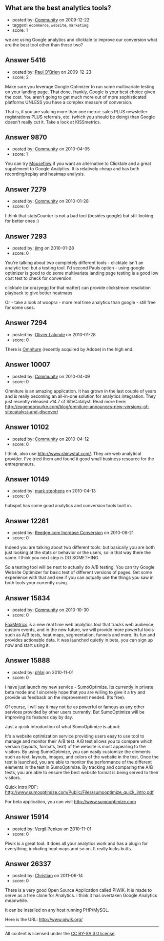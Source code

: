 ## What are the best analytics tools?

- posted by: [Community](https://stackexchange.com/users/-1/-1-community) on 2009-12-22
- tagged: `ecommerce`, `website`, `marketing`
- score: 1

we are using Google analytics and clicktale to improve our conversion
what are the best tool other than those two?



## Answer 5416

- posted by: [Paul O'Brien](https://stackexchange.com/users/-1/759-paul-o-brien) on 2009-12-23
- score: 2

Make sure you leverage Google Optimizer to run some multivariate testing on your landing page.  That done, frankly, Google is your best choice given the cost.  You aren't going to get much more out of more sophisticated platforms UNLESS you have a complex measure of conversion.

That is, if you are valuing more than one metric: sales PLUS newsletter registrations PLUS referrals, etc. (which you should be doing) than Google doesn't really cut it.  Take a look at KISSmetrics.


## Answer 9870

- posted by: [Community](https://stackexchange.com/users/-1/-1-community) on 2010-04-05
- score: 1

<p>You can try <a href="http://mouseflow.com" rel="nofollow">Mouseflow</a> if you want an alternative to Clicktale and a great supplement to Google Analytics. It is relatively cheap and has both recording/replay and heatmap analysis.</p>



## Answer 7279

- posted by: [Community](https://stackexchange.com/users/-1/-1-community) on 2010-01-28
- score: 0

I think that statsCounter is not a bad tool (besides google) but still looking for better ones :)


## Answer 7293

- posted by: [jimg](https://stackexchange.com/users/-1/2380-jimg) on 2010-01-28
- score: 0

You're talking about two completely different tools - clicktale isn't an analytic tool but a testing tool. I'd second Pauls option - using google optimizer is good to do some multivariate landing page testing is a good low cost test to check for conversion.

clicktale (or crazyegg for that matter) can provide clickstream resolution playback to give better heatmaps.

Or - take a look at woopra - more real time analytics than google - still free for some uses.


## Answer 7294

- posted by: [Olivier Lalonde](https://stackexchange.com/users/-1/1030-olivier-lalonde) on 2010-01-28
- score: 0

<p>There is <a href="http://www.omniture.com" rel="nofollow">Omniture</a> (recently acquired by Adobe) in the high end.</p>



## Answer 10007

- posted by: [Community](https://stackexchange.com/users/-1/-1-community) on 2010-04-09
- score: 0

Omniture is an amazing application.  It has grown in the last couple of years and is really becoming an all-in-one solution for analytics integration.  They just recently released v14.7 of SiteCatalyst.  Read more here:  http://eugeneorourke.com/blog/omniture-announces-new-versions-of-sitecatalyst-and-discover/


## Answer 10102

- posted by: [Community](https://stackexchange.com/users/-1/-1-community) on 2010-04-12
- score: 0

I think, also use http://www.shinystat.com/. They are web analytical provider. I've tried them and found it good small business resource for the entrepreneurs.


## Answer 10149

- posted by: [mark stephens](https://stackexchange.com/users/-1/212-mark-stephens) on 2010-04-13
- score: 0

hubspot has some good analytics and conversion tools built in.


## Answer 12261

- posted by: [Reedge.com Increase Conversion](https://stackexchange.com/users/-1/3691-reedge-com-increase-conversion) on 2010-06-21
- score: 0

Indeed you are talking about two different tools: but basically you are both just looking at the stats or behavior or the users, so in that way there the same. I think you next step is DO SOMETHING.

So a testing tool will be next to actually do A/B testing. You can try Google Website Optimizer for basic test of different versions of pages. Get some experience with that and see if you can actually use the things you saw in both tools your currently using.


## Answer 15834

- posted by: [Community](https://stackexchange.com/users/-1/-1-community) on 2010-10-30
- score: 0

<a href="http://foxmetrics.com">FoxMetrics</a> is a new real time web analytics tool that tracks web audience, custom events, and in the new future, we will provide more powerful tools such as A/B tests, heat maps, segmentation, funnels and more. Its fun and provides actionable data. It was launched quietly in beta, you can sign up now and start using it.


## Answer 15888

- posted by: [phlai](https://stackexchange.com/users/-1/5133-phlai) on 2010-11-01
- score: 0

I have just launch my new service - SumoOptimize. Its currently in private beta mode and I sincerely hope that you are willing to give it a try and provide us feedback on the improvement needed. (Its free).

Of course, I will say it may not be as powerful or famous as any other services provided by other users currently. But SumoOptimize will be improving its features day by day.

Just a quick introduction of what SumoOptimize is about: 

It's a website optimization service providing users easy to use tool to manage and monitor their A/B test. A/B test allows you to compare which version (layouts, formats, text) of the website is most appealing to the visitors. By using SumoOptimize, you can easily customize the elements such as text, layouts, images, and colors of the website in the test. Once the test is launched, you are able to monitor the performance of the different elements in the test in SumoOptimize. By tracking and comparing the A/B tests, you are able to ensure the best website format is being served to their visitors. 

Quick Intro PDF: http://www.sumooptimize.com/Public/Files/sumooptimize_quick_intro.pdf

For beta application, you can visit http://www.sumooptimize.com



## Answer 15914

- posted by: [Vergil Penkov](https://stackexchange.com/users/-1/5136-vergil-penkov) on 2010-11-01
- score: 0

Piwik is a great tool. It does all your analytics work and has a plugin for everything, including heat maps and so on.
It really kicks butts.


## Answer 26337

- posted by: [Christian](https://stackexchange.com/users/-1/9952-christian) on 2011-06-14
- score: 0

There is a very good Open Source Application called PIWIK. It is made to serve as a free clone for Analytics. I think it has overtaken Google Analytics meanwhile.

It can be installed on any host running PHP/MySQL.

Here is the URL: http://www.piwik.org/



---

All content is licensed under the [CC BY-SA 3.0 license](https://creativecommons.org/licenses/by-sa/3.0/).
